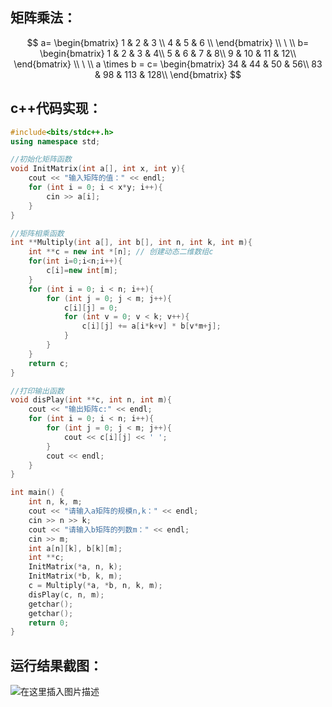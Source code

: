 ## 矩阵乘法：
$$
a=
 \begin{bmatrix}
   1 & 2 & 3 \\
   4 & 5 & 6 \\
  \end{bmatrix} \\
 \ \\
  b= \begin{bmatrix}
   1 & 2 & 3 & 4\\
   5 & 6 & 7 & 8\\
   9 & 10 & 11 & 12\\
  \end{bmatrix} \\
  \ \\
  a \times b = c= \begin{bmatrix}
   34 & 44 & 50 & 56\\
   83 & 98 & 113 & 128\\
  \end{bmatrix} 
$$


## c++代码实现：
```cpp
#include<bits/stdc++.h>
using namespace std;

//初始化矩阵函数
void InitMatrix(int a[], int x, int y){
    cout << "输入矩阵的值：" << endl;
    for (int i = 0; i < x*y; i++){
        cin >> a[i];
    }
}

//矩阵相乘函数
int **Multiply(int a[], int b[], int n, int k, int m){
    int **c = new int *[n]; // 创建动态二维数组c
    for(int i=0;i<n;i++){
        c[i]=new int[m];
    }
    for (int i = 0; i < n; i++){
        for (int j = 0; j < m; j++){
            c[i][j] = 0;
            for (int v = 0; v < k; v++){
                c[i][j] += a[i*k+v] * b[v*m+j];
            }
        }
    }
    return c;
}

//打印输出函数
void disPlay(int **c, int n, int m){
    cout << "输出矩阵c:" << endl;
    for (int i = 0; i < n; i++){
        for (int j = 0; j < m; j++){
            cout << c[i][j] << ' ';
        }
        cout << endl;
    }
}

int main() {
    int n, k, m;
    cout << "请输入a矩阵的规模n,k：" << endl;
    cin >> n >> k;
    cout << "请输入b矩阵的列数m：" << endl;
    cin >> m;
    int a[n][k], b[k][m];
    int **c;
    InitMatrix(*a, n, k);
    InitMatrix(*b, k, m); 
    c = Multiply(*a, *b, n, k, m);
    disPlay(c, n, m);
    getchar();
    getchar();
    return 0;
}
```
## 运行结果截图：
![在这里插入图片描述](D:\缓存\typora图片\20210327002935722.png)